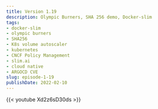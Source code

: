 ```yaml
---
title: Version 1.19
description: Olympic Burners, SHA 256 demo, Docker-slim
tags:
- docker-slim
- olympic burners
- SHA256
- K8s volume autoscaler
- kubernetes
- CNCF Policy Management
- slim.ai
- cloud native
- ARGOCD CVE
slug: episode-1-19
publishDate: 2022-02-10
---
```

{{< youtube Xd2z6sD30ds >}}